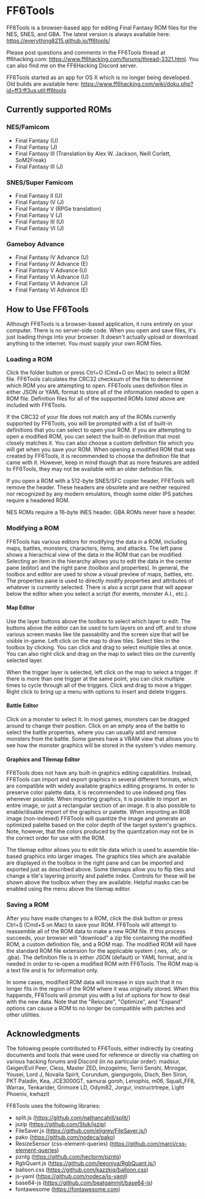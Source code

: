 # FF6Tools

FF6Tools is a browser-based app for editing Final Fantasy ROM files for the
NES, SNES, and GBA. The latest version is always available here:
https://everything8215.github.io/ff6tools/

Please post questions and comments in the FF6Tools thread at ff6hacking.com:
https://www.ff6hacking.com/forums/thread-3321.html. You can also find me on
the FF6Hacking Discord server.

FF6Tools started as an app for OS X which is no longer being developed.
Old builds are available here:
https://www.ff6hacking.com/wiki/doku.php?id=ff3:ff3us:util:ff6tools

## Currently supported ROMs

### NES/Famicom

- Final Fantasy (U)
- Final Fantasy (J)
- Final Fantasy III (Translation by Alex W. Jackson, Neill Corlett, SoM2Freak)
- Final Fantasy III (J)

### SNES/Super Famicom

- Final Fantasy II (U)
- Final Fantasy IV (J)
- Final Fantasy V (RPGe translation)
- Final Fantasy V (J)
- Final Fantasy III (U)
- Final Fantasy VI (J)

### Gameboy Advance

- Final Fantasy IV Advance (U)
- Final Fantasy IV Advance (E)
- Final Fantasy V Advance (U)
- Final Fantasy VI Advance (U)
- Final Fantasy VI Advance (J)
- Final Fantasy VI Advance (E)

## How to Use FF6Tools

Although FF6Tools is a browser-based application, it runs entirely on your
computer. There is no server-side code. When you open and save files, it's just
loading things into your browser. It doesn't actually upload or download
anything to the internet. You must supply your own ROM files.

### Loading a ROM

Click the folder button or press Ctrl+O (Cmd+O on Mac) to select a ROM file.
FF6Tools calculates the CRC32 checksum of the file to determine which ROM you
are attempting to open. FF6Tools uses definition files in either JSON or YAML
format to store all of the information needed to open a ROM file. Definition
files for all of the supported ROMs listed above are included with FF6Tools.

If the CRC32 of your file does not match any of the ROMs currently supported
by FF6Tools, you will be prompted with a list of built-in definitions that you
can select to open your ROM. If you are attempting to open a modified ROM, you
can select the built-in definition that most closely matches it. You can also
choose a custom definition file which you will get when you save your ROM.
When opening a modified ROM that was created by FF6Tools, it is recommended
to choose the definition file that came with it. However, keep in mind though
that as more features are added to FF6Tools, they may not be available with
an older definition file.

If you open a ROM with a 512-byte SNES/SFC copier header, FF6Tools
will remove the header. These headers are obsolete and are neither required
nor recognized by any modern emulators, though some older IPS patches require
a headered ROM.

NES ROMs require a 16-byte iNES header. GBA ROMs never have a header.

### Modifying a ROM

FF6Tools has various editors for modifying the data in a ROM, including maps,
battles, monsters, characters, items, and attacks. The left pane shows a
hierachical view of the data in the ROM that can be modified. Selecting an
item in the hierarchy allows you to edit the data in the center pane (editor)
and the right pane (toolbox and properties). In general, the toolbox and editor
are used to show a visual preview of maps, battles, etc. The properties pane
is used to directly modify properties and attributes of whatever is currently
selected. There is also a script pane that will appear below the editor when
you select a script (for events, monster A.I., etc.).

#### Map Editor

Use the layer buttons above the toolbox to select which
layer to edit. The buttons above the editor can be used to turn layers on and
off, and to show various screen masks like tile passability and the screen
size that will be visible in-game. Left click on the map to draw tiles. Select
tiles in the toolbox by clicking. You can click and drag to select multiple
tiles at once. You can also right click and drag on the map to select tiles
on the currently selected layer.

When the trigger layer is selected, left click on the map to select a trigger.
If there is more than one trigger at the same point, you can click multiple
times to cycle through all of the triggers. Click and drag to move a trigger.
Right click to bring up a menu with options to insert and delete triggers.

#### Battle Editor

Click on a monster to select it. In most games, monsters can be dragged
around to change their position. Click on an empty area of the battle to
select the battle properties, where you can usually add and remove monsters
from the battle. Some games have a VRAM view that allows you to see how the
monster graphics will be stored in the system's video memory.

#### Graphics and Tilemap Editor

FF6Tools does not have any built-in graphics editing capabilities. Instead,
FF6Tools can import and export graphics in several different formats, which
are compatible with widely available graphics editing programs. In order
to preserve color palette data, it is recommended to use indexed png files
whenever possible. When importing graphics, it is possible to import an entire
image, or just a rectangular section of an image. It is also possible to
enable/disable import of the graphics or palette. When importing an RGB image
(non-indexed) FF6Tools will quantize the image and generate an optimized
palette based on the color depth of the target system's graphics. Note,
however, that the colors produced by the quantization may not be in the
correct order for use with the ROM.

The tilemap editor allows you to edit tile data which is used to assemble
tile-based graphics into larger images. The graphics tiles which are available
are displayed in the toolbox in the right pane and can be imported and exported
just as described above. Some tilemaps allow you to flip tiles and change a
tile's layering priority and palette index. Controls for these will be shown
above the toolbox when they are available. Helpful masks can be enabled using
the menu above the tilemap editor.

### Saving a ROM

After you have made changes to a ROM, click the disk button or press
Ctrl+S (Cmd+S on Mac) to save your ROM. FF6Tools will attempt to reassemble
all of the ROM data to make a new ROM file. If this process succeeds, your
browser will "download" a zip file containing the modified ROM, a custom
definition file, and a ROM map. The modified ROM will have the standard ROM
file extension for the applicable system (.nes, .sfc, or .gba). The
definition file is in either JSON (default) or YAML format, and is needed in
order to re-open a modified ROM with FF6Tools. The ROM map is a text file and
is for information only.

In some cases, modified ROM data will increase in size such that it no longer
fits in the region of the ROM where it was originally stored. When this
happends, FF6Tools will prompt you with a list of options for how to deal
with the new data. Note that the "Relocate", "Optimize", and "Expand" options
can cause a ROM to no longer be compatible with patches and other utilities.

## Acknowledgments

The following people contributed to FF6Tools, either indirectly by creating
documents and tools that were used for reference or directly via chatting on
various hacking forums and Discord (in no particular order): madsiur,
Geiger/Evil Peer, Cless, Master ZED, Imzogelmo, Terrii Senshi, Mnrogar,
Yousei, Lord J, Novalia Spirit, Corundum, giangurgolo, Disch, Ben Siron,
PKT Paladin, Kea, JCE3000GT, samurai goroh, Lenophis, m06, Squall_FF8,
Warrax, Tenkarider, Grimoire LD, Odym82, Jorgur, instructrtrepe,
Light Phoenix, kwhazit

FF6Tools uses the following libraries:

- split.js (https://github.com/nathancahill/split/)
- jszip (https://github.com/Stuk/jszip)
- FileSaver.js (https://github.com/eligrey/FileSaver.js/)
- pako (https://github.com/nodeca/pako)
- ResizeSensor (css-element-queries) (https://github.com/marcj/css-element-queries)
- pzntg (https://github.com/hectorm/pzntg)
- RgbQuant.js (https://github.com/leeoniya/RgbQuant.js/)
- balloon.css (https://github.com/kazzkiq/balloon.css)
- js-yaml (https://github.com/nodeca/js-yaml)
- base64-js (https://github.com/beatgammit/base64-js)
- fontawesome (https://fontawesome.com)
